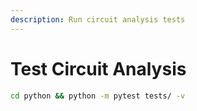 ```yaml
---
description: Run circuit analysis tests
---
```


# Test Circuit Analysis

```bash
cd python && python -m pytest tests/ -v
```